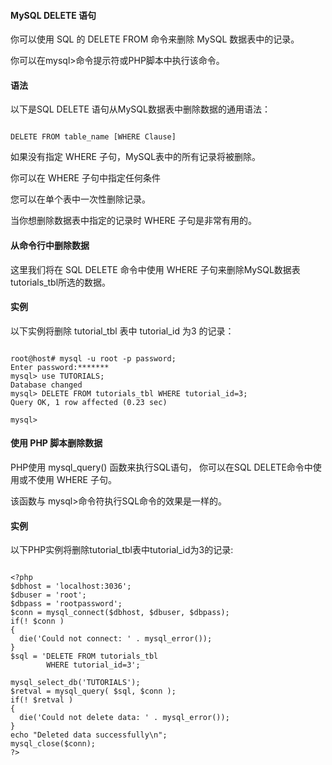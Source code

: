  
#### MySQL DELETE 语句

  你可以使用 SQL 的 DELETE FROM 命令来删除 MySQL 数据表中的记录。 


 你可以在mysql>命令提示符或PHP脚本中执行该命令。 

 
#### 语法


 以下是SQL DELETE 语句从MySQL数据表中删除数据的通用语法：

 
```

DELETE FROM table_name [WHERE Clause]

```
 
 如果没有指定 WHERE 子句，MySQL表中的所有记录将被删除。

 你可以在 WHERE 子句中指定任何条件

 您可以在单个表中一次性删除记录。


 当你想删除数据表中指定的记录时 WHERE 子句是非常有用的。 

 

#### 从命令行中删除数据

 这里我们将在 SQL DELETE 命令中使用 WHERE 子句来删除MySQL数据表tutorials_tbl所选的数据。

 
#### 实例

 以下实例将删除 tutorial_tbl 表中 tutorial_id 为3 的记录：

 
```

root@host# mysql -u root -p password;
Enter password:*******
mysql> use TUTORIALS;
Database changed
mysql> DELETE FROM tutorials_tbl WHERE tutorial_id=3;
Query OK, 1 row affected (0.23 sec)

mysql>

```
 

#### 使用 PHP 脚本删除数据

 PHP使用 mysql_query() 函数来执行SQL语句， 你可以在SQL DELETE命令中使用或不使用 WHERE 子句。

 该函数与 mysql>命令符执行SQL命令的效果是一样的。

 
#### 实例

 以下PHP实例将删除tutorial_tbl表中tutorial_id为3的记录:

 
```

<?php
$dbhost = 'localhost:3036';
$dbuser = 'root';
$dbpass = 'rootpassword';
$conn = mysql_connect($dbhost, $dbuser, $dbpass);
if(! $conn )
{
  die('Could not connect: ' . mysql_error());
}
$sql = 'DELETE FROM tutorials_tbl
        WHERE tutorial_id=3';

mysql_select_db('TUTORIALS');
$retval = mysql_query( $sql, $conn );
if(! $retval )
{
  die('Could not delete data: ' . mysql_error());
}
echo "Deleted data successfully\n";
mysql_close($conn);
?>

```
 

